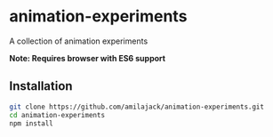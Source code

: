 animation-experiments
=====================

A collection of animation experiments

**Note: Requires browser with ES6 support**

## Installation
```bash
git clone https://github.com/amilajack/animation-experiments.git
cd animation-experiments
npm install
```
